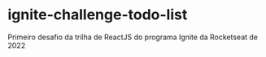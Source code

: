 # ignite-challenge-todo-list
Primeiro desafio da trilha de ReactJS do programa Ignite da Rocketseat de 2022
